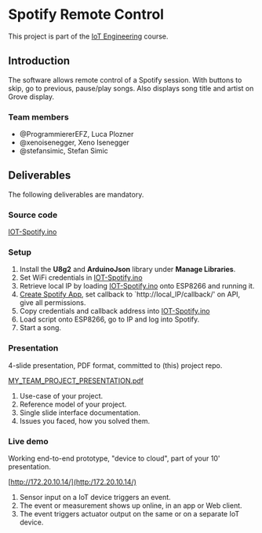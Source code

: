 # Spotify Remote Control
This project is part of the [IoT Engineering](https://github.com/tamberg/fhnw-iot) course.

## Introduction
The software allows remote control of a Spotify session. With buttons to skip, go to previous, pause/play songs. Also displays song title and artist on Grove display.

### Team members
* @ProgrammiererEFZ, Luca Plozner
* @xenoisenegger, Xeno Isenegger
* @stefansimic, Stefan Simic

## Deliverables
The following deliverables are mandatory.

### Source code
[IOT-Spotify.ino](IOT-Spotify.ino)


### Setup
1. Install the **U8g2** and **ArduinoJson** library under **Manage Libraries**.
2. Set WiFi credentials in [IOT-Spotify.ino](IOT-Spotify.ino)
3. Retrieve local IP by loading [IOT-Spotify.ino](IOT-Spotify.ino) onto ESP8266 and running it.
4. [Create Spotify App](https://developer.spotify.com/dashboard/create), set callback to `http://local_IP/callback/' on API, give all permissions.
5. Copy credentials and callback address into [IOT-Spotify.ino](IOT-Spotify.ino)
6. Load script onto ESP8266, go to IP and log into Spotify.
7. Start a song.

### Presentation
4-slide presentation, PDF format, committed to (this) project repo.

[MY_TEAM_PROJECT_PRESENTATION.pdf](MY_TEAM_PROJECT_PRESENTATION.pdf)

1) Use-case of your project.
2) Reference model of your project.
3) Single slide interface documentation.
4) Issues you faced, how you solved them.

### Live demo
Working end-to-end prototype, "device to cloud", part of your 10' presentation.

[http://172.20.10.14/](http:/172.20.10.14/)

1) Sensor input on a IoT device triggers an event.
2) The event or measurement shows up online, in an app or Web client.
3) The event triggers actuator output on the same or on a separate IoT device.

